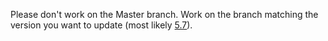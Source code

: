Please don't work on the Master branch. Work on the branch matching the version you want to update (most likely [5.7](https://github.com/ARMmbed/Handbook/tree/5.7)).
